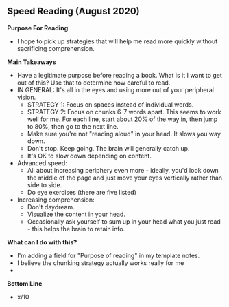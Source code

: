## Speed Reading (August 2020)

**Purpose For Reading**
- I hope to pick up strategies that will help me read more quickly without sacrificing comprehension.

**Main Takeaways**
- Have a legitimate purpose before reading a book. What is it I want to get out of this? Use that to determine how careful to read.
- IN GENERAL: It's all in the eyes and using more out of your peripheral vision.
	- STRATEGY 1: Focus on spaces instead of individual words.
	- STRATEGY 2: Focus on chunks 6-7 words apart. This seems to work well for me. For each line, start about 20% of the way in, then jump to 80%, then go to the next line.
	- Make sure you're not "reading aloud" in your head. It slows you way down.
	- Don't stop. Keep going. The brain will generally catch up.
	- It's OK to slow down depending on content.
- Advanced speed:
	- All about increasing periphery even more - ideally, you'd look down the middle of the page and just move your eyes vertically rather than side to side. 
	- Do eye exercises (there are five listed)
- Increasing comprehension:
	- Don't daydream.
	- Visualize the content in your head.
	- Occasionally ask yourself to sum up in your head what you just read - this helps the brain to retain info.


**What can I do with this?**
- I'm adding a field for "Purpose of reading" in my template notes.
- I believe the chunking strategy actually works really for me
- 

**Bottom Line**
- x/10
<!--stackedit_data:
eyJoaXN0b3J5IjpbODk3ODIzMDc2LDE5OTg1MDE2ODksLTc4Mj
E3ODgyMCw4MzUyMTE3NzcsNTIzODM4ODUsLTE3Njk0ODcwMDAs
LTQ2MTk3MjM0OCwtMTU0NDcyMTgxNiwxMzA0MTE5MTY1LC0zNj
EyNjI4OThdfQ==
-->